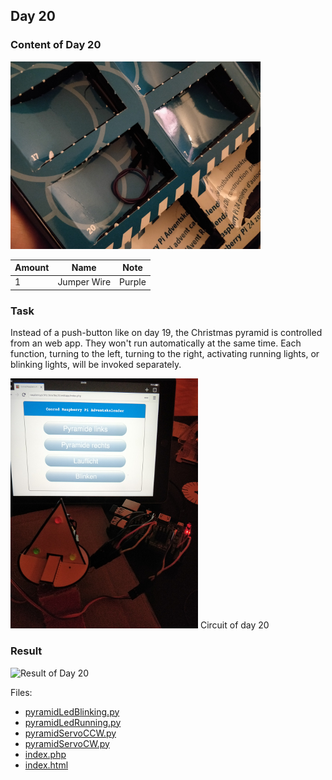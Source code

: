 ## Day 20

### Content of Day 20

![Content of Day 20](assets/IMG_20171220_183145.jpg)

Amount | Name | Note
--- | --- | ---
1 | Jumper Wire | Purple

### Task
Instead of a push-button like on day 19, the Christmas pyramid is controlled from an web app.
They won't run automatically at the same time.
Each function, turning to the left, turning to the right, activating running lights, or blinking lights, will be invoked separately.

![Circuit of Day 20](assets/IMG_20180101_200944.jpg)
Circuit of day 20

### Result

![Result of Day 20](assets/day20_xmasPyramidApp.gif)

Files:
- [pyramidLedBlinking.py](pyramidLedBlinking.py)
- [pyramidLedRunning.py](pyramidLedRunning.py)
- [pyramidServoCCW.py](pyramidServoCCW.py)
- [pyramidServoCW.py](pyramidServoCW.py)
- [index.php](index.php)
- [index.html](index.html)
